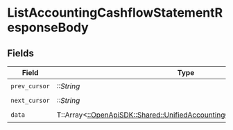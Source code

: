 # ListAccountingCashflowStatementResponseBody


## Fields

| Field                                                                                                                                       | Type                                                                                                                                        | Required                                                                                                                                    | Description                                                                                                                                 |
| ------------------------------------------------------------------------------------------------------------------------------------------- | ------------------------------------------------------------------------------------------------------------------------------------------- | ------------------------------------------------------------------------------------------------------------------------------------------- | ------------------------------------------------------------------------------------------------------------------------------------------- |
| `prev_cursor`                                                                                                                               | *::String*                                                                                                                                  | :heavy_check_mark:                                                                                                                          | N/A                                                                                                                                         |
| `next_cursor`                                                                                                                               | *::String*                                                                                                                                  | :heavy_check_mark:                                                                                                                          | N/A                                                                                                                                         |
| `data`                                                                                                                                      | T::Array<[::OpenApiSDK::Shared::UnifiedAccountingCashflowstatementOutput](../../models/shared/unifiedaccountingcashflowstatementoutput.md)> | :heavy_check_mark:                                                                                                                          | N/A                                                                                                                                         |